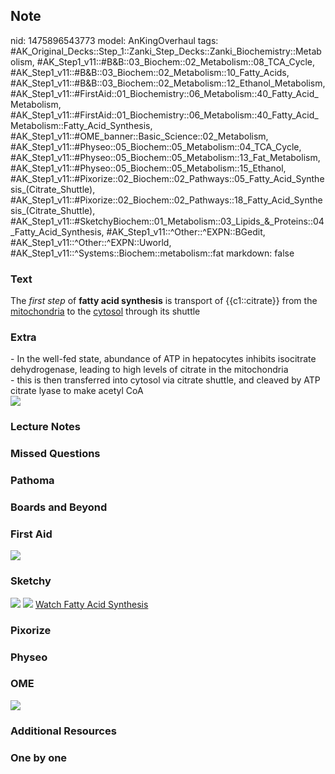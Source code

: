 ## Note
nid: 1475896543773
model: AnKingOverhaul
tags: #AK_Original_Decks::Step_1::Zanki_Step_Decks::Zanki_Biochemistry::Metabolism, #AK_Step1_v11::#B&B::03_Biochem::02_Metabolism::08_TCA_Cycle, #AK_Step1_v11::#B&B::03_Biochem::02_Metabolism::10_Fatty_Acids, #AK_Step1_v11::#B&B::03_Biochem::02_Metabolism::12_Ethanol_Metabolism, #AK_Step1_v11::#FirstAid::01_Biochemistry::06_Metabolism::40_Fatty_Acid_Metabolism, #AK_Step1_v11::#FirstAid::01_Biochemistry::06_Metabolism::40_Fatty_Acid_Metabolism::Fatty_Acid_Synthesis, #AK_Step1_v11::#OME_banner::Basic_Science::02_Metabolism, #AK_Step1_v11::#Physeo::05_Biochem::05_Metabolism::04_TCA_Cycle, #AK_Step1_v11::#Physeo::05_Biochem::05_Metabolism::13_Fat_Metabolism, #AK_Step1_v11::#Physeo::05_Biochem::05_Metabolism::15_Ethanol, #AK_Step1_v11::#Pixorize::02_Biochem::02_Pathways::05_Fatty_Acid_Synthesis_(Citrate_Shuttle), #AK_Step1_v11::#Pixorize::02_Biochem::02_Pathways::18_Fatty_Acid_Synthesis_(Citrate_Shuttle), #AK_Step1_v11::#SketchyBiochem::01_Metabolism::03_Lipids_&_Proteins::04_Fatty_Acid_Synthesis, #AK_Step1_v11::^Other::^EXPN::BGedit, #AK_Step1_v11::^Other::^EXPN::Uworld, #AK_Step1_v11::^Systems::Biochem::metabolism::fat
markdown: false

### Text
<div>
  <div>
    The <i>first step</i> of <b>fatty acid synthesis</b> is
    transport of {{c1::citrate}} from the <u>mitochondria</u> to
    the <u>cytosol</u> through its shuttle
  </div>
</div>

### Extra
<div>
  - In the well-fed state, abundance of ATP in hepatocytes inhibits
  isocitrate dehydrogenase, leading to high levels of citrate in
  the mitochondria
</div>
<div>
  - this is then transferred into cytosol via citrate shuttle, and
  cleaved by ATP citrate lyase to make acetyl CoA
</div>
<div><img src="paste-402648889033061.jpg"></div>

### Lecture Notes


### Missed Questions


### Pathoma


### Boards and Beyond


### First Aid
<img src="tmplhWmdJ.png">

### Sketchy
<img src="Screen%20Shot%202021-01-07%20at%2015.24.24.jpg">
<img src="Screen%20Shot%202021-01-07%20at%2015.24.35.jpg"> <a href=
"https://dashboard.sketchy.com/study/medical/courses/medical-biochemistry/units/medical-biochemistry-metabolism/videos/medical-biochemistry-metabolism-lipids-fatty-acid-synthesis?utm_source=anki&utm_medium=partnership&utm_campaign=february_update&utm_content=medical">
Watch Fatty Acid Synthesis</a>

### Pixorize


### Physeo


### OME
<div class="ome-widget">
  <a href=
  "https://onlinemeded.org/spa/metabolism?ref=anki"><img src=
  "_OME_AnkiFlashcards_Topic_5.png"></a>
</div>

### Additional Resources


### One by one


